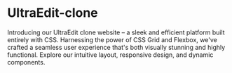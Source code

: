 # UltraEdit-clone
Introducing our UltraEdit clone website – a sleek and efficient platform built entirely with CSS. Harnessing the power of CSS Grid and Flexbox, we've crafted a seamless user experience that's both visually stunning and highly functional. Explore our intuitive layout, responsive design, and dynamic components.
